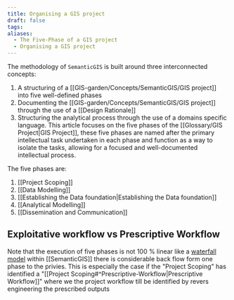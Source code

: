 ```yaml
---
title: Organising a GIS project
draft: false
tags:
aliases:
  - The Five-Phase of a GIS project
  - Organising a GIS project
---
```

The methodology of `SemanticGIS` is built around three interconnected concepts:
1. A structuring of a [[GIS-garden/Concepts/SemanticGIS/GIS project]] into five well-defined phases
2. Documenting the [[GIS-garden/Concepts/SemanticGIS/GIS project]] through the use of a [[Design Rationale]]
3. Structuring the analytical process through the use of  a domains specific language.
This article focuses on the five phases of the [[Glossary/GIS Project|GIS Project]], these five phases are named after the primary intellectual task undertaken in each phase and function as a way to isolate the tasks, allowing for a focused and well-documented intellectual process.

The five phases are:
1. [[Project Scoping]]
2. [[Data Modelling]]
3. [[Establishing the Data foundation|Establishing the Data foundation]]
4. [[Analytical Modelling]]
5. [[Dissemination and Communication]]

## Exploitative workflow vs Prescriptive Workflow 
Note that the execution of five phases is not 100 % linear like a  [waterfall model](https://en.wikipedia.org/wiki/Waterfall_model) within [[SemanticGIS]] there is considerable back flow form one phase to the privies.  This is especially the case if the "Project Scoping" has identified a "[[Project Scoping#^Prescriptive-Workflow|Prescriptive Workflow]]"  where we the project workflow till be identified by revers engineering the prescribed outputs
